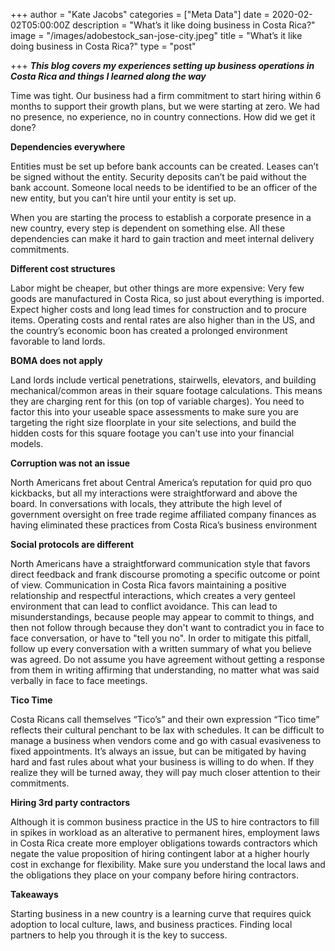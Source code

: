 +++
author = "Kate Jacobs"
categories = ["Meta Data"]
date = 2020-02-02T05:00:00Z
description = "What’s it like doing business in Costa Rica?"
image = "/images/adobestock_san-jose-city.jpeg"
title = "What’s it like doing business in Costa Rica?"
type = "post"

+++
**_This blog covers my experiences setting up business operations in Costa Rica and things I learned along the way_**

Time was tight. Our business had a firm commitment to start hiring within 6 months to support their growth plans, but we were starting at zero. We had no presence, no experience, no in country connections. How did we get it done?

**Dependencies everywhere**

Entities must be set up before bank accounts can be created. Leases can’t be signed without the entity. Security deposits can’t be paid without the bank account. Someone local needs to be identified to be an officer of the new entity, but you can’t hire until your entity is set up.

When you are starting the process to establish a corporate presence in a new country, every step is dependent on something else. All these dependencies can make it hard to gain traction and meet internal delivery commitments.

**Different cost structures** 

Labor might be cheaper, but other things are more expensive: Very few goods are manufactured in Costa Rica, so just about everything is imported. Expect higher costs and long lead times for construction and to procure items. Operating costs and rental rates are also higher than in the US, and the country’s economic boon has created a prolonged environment favorable to land lords.  

**BOMA does not apply** 

Land lords include vertical penetrations, stairwells, elevators, and building mechanical/common areas in their square footage calculations. This means they are charging rent for this (on top of variable charges).  You need to factor this into your useable space assessments to make sure you are targeting the right size floorplate in your site selections, and build the hidden costs for this square footage you can't use into your financial models.

**Corruption was not an issue**

North Americans fret about Central America’s reputation for quid pro quo kickbacks, but all my interactions were straightforward and above the board. In conversations with locals, they attribute the high level of government oversight on free trade regime affiliated company finances as having eliminated these practices from Costa Rica’s business environment

**Social protocols are different** 

North Americans have a straightforward communication style that favors direct feedback and frank discourse promoting a specific outcome or point of view.  Communication in Costa Rica favors maintaining a positive relationship and respectful interactions, which creates a very genteel environment that can lead to conflict avoidance.  This can lead to misunderstandings, because people may appear to commit to things, and then not follow through because they don't want to contradict you in face to face conversation, or have to "tell you no".  In order to mitigate this pitfall, follow up every conversation with a written summary of what you believe was agreed.  Do not assume you have agreement without getting a response from them in writing affirming that understanding, no matter what was said verbally in face to face meetings.

**Tico Time**

Costa Ricans call themselves “Tico’s” and their own expression “Tico time” reflects their cultural penchant to be lax with schedules. It can be difficult to manage a business when vendors come and go with casual evasiveness to fixed appointments. It’s always an issue, but can be mitigated by having hard and fast rules about what your business is willing to do when. If they realize they will be turned away, they will pay much closer attention to their commitments.

**Hiring 3rd party contractors** 

Although it is common business practice in the US to hire contractors to fill in spikes in workload as an alterative to permanent hires, employment laws in Costa Rica create more employer obligations towards contractors which negate the value proposition of hiring contingent labor at a higher hourly cost in exchange for flexibility.  Make sure you understand the local laws and the obligations they place on your company before hiring contractors. 

**Takeaways**

Starting business in a new country is a learning curve that requires quick adoption to local culture, laws, and business practices.  Finding local partners to help you through it is the key to success. 